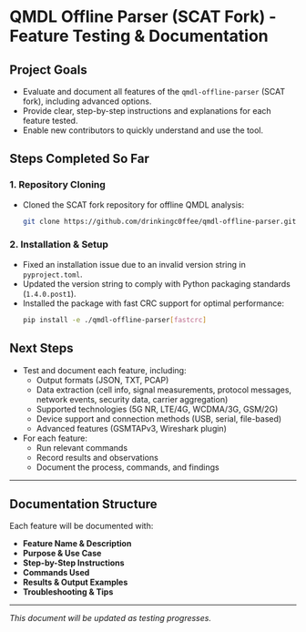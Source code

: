 # QMDL Offline Parser (SCAT Fork) - Feature Testing & Documentation

## Project Goals
- Evaluate and document all features of the `qmdl-offline-parser` (SCAT fork), including advanced options.
- Provide clear, step-by-step instructions and explanations for each feature tested.
- Enable new contributors to quickly understand and use the tool.

## Steps Completed So Far

### 1. Repository Cloning
- Cloned the SCAT fork repository for offline QMDL analysis:
  ```bash
  git clone https://github.com/drinkingc0ffee/qmdl-offline-parser.git
  ```

### 2. Installation & Setup
- Fixed an installation issue due to an invalid version string in `pyproject.toml`.
- Updated the version string to comply with Python packaging standards (`1.4.0.post1`).
- Installed the package with fast CRC support for optimal performance:
  ```bash
  pip install -e ./qmdl-offline-parser[fastcrc]
  ```

## Next Steps
- Test and document each feature, including:
  - Output formats (JSON, TXT, PCAP)
  - Data extraction (cell info, signal measurements, protocol messages, network events, security data, carrier aggregation)
  - Supported technologies (5G NR, LTE/4G, WCDMA/3G, GSM/2G)
  - Device support and connection methods (USB, serial, file-based)
  - Advanced features (GSMTAPv3, Wireshark plugin)
- For each feature:
  - Run relevant commands
  - Record results and observations
  - Document the process, commands, and findings

---

## Documentation Structure
Each feature will be documented with:
- **Feature Name & Description**
- **Purpose & Use Case**
- **Step-by-Step Instructions**
- **Commands Used**
- **Results & Output Examples**
- **Troubleshooting & Tips**

---

*This document will be updated as testing progresses.*
